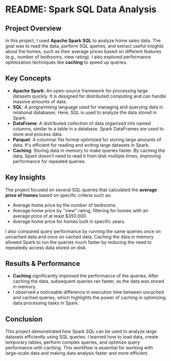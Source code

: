 # README: Spark SQL Data Analysis

## Project Overview

In this project, I used **Apache Spark SQL** to analyze home sales data. The goal was to read the data, perform SQL queries, and extract useful insights about the homes, such as their average prices based on different features (e.g., number of bedrooms, view rating). I also explored performance optimization techniques like **caching** to speed up queries.

## Key Concepts

- **Apache Spark**: An open-source framework for processing large datasets quickly. It is designed for distributed computing and can handle massive amounts of data.
- **SQL**: A programming language used for managing and querying data in relational databases. Here, SQL is used to analyze the data stored in Spark.
- **DataFrame**: A distributed collection of data organized into named columns, similar to a table in a database. Spark DataFrames are used to store and process data.
- **Parquet**: A columnar file format optimized for storing large amounts of data. It's efficient for reading and writing large datasets in Spark.
- **Caching**: Storing data in memory to make queries faster. By caching the data, Spark doesn’t need to read it from disk multiple times, improving performance for repeated queries.

## Key Insights

The project focused on several SQL queries that calculated the **average price of homes** based on specific criteria such as:

- Average home price by the number of bedrooms.
- Average home price by "view" rating, filtering for homes with an average price of at least $350,000.
- Average home price for homes built in specific years.

I also compared query performance by running the same queries once on uncached data and once on cached data. Caching the data in memory allowed Spark to run the queries much faster by reducing the need to repeatedly access data stored on disk.

## Results & Performance

- **Caching** significantly improved the performance of the queries. After caching the data, subsequent queries ran faster, as the data was stored in memory.
- I observed a noticeable difference in execution time between uncached and cached queries, which highlights the power of caching in optimizing data processing tasks in Spark.

## Conclusion

This project demonstrated how Spark SQL can be used to analyze large datasets efficiently using SQL queries. I learned how to load data, create temporary tables, perform complex queries, and optimize query performance with caching. This workflow is essential for working with large-scale data and making data analysis faster and more efficient.

